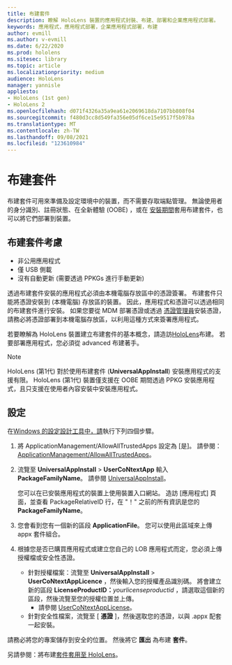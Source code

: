 ```yaml
---
title: 布建套件
description: 瞭解 HoloLens 裝置的應用程式封裝、布建、部署和企業應用程式部署。
keywords: 應用程式，應用程式部署，企業應用程式部署，布建
author: evmill
ms.author: v-evmill
ms.date: 6/22/2020
ms.prod: hololens
ms.sitesec: library
ms.topic: article
ms.localizationpriority: medium
audience: HoloLens
manager: yannisle
appliesto:
- HoloLens (1st gen)
- HoloLens 2
ms.openlocfilehash: d071f4326a35a9ea61e2069618da7107bb808f04
ms.sourcegitcommit: f480d3cc8d549fa356e05df6ce15e9517f5b978a
ms.translationtype: MT
ms.contentlocale: zh-TW
ms.lasthandoff: 09/08/2021
ms.locfileid: "123610984"
---
```

# <a name="provisioning-package"></a>布建套件

布建套件可用來準備及設定環境中的裝置，而不需要存取端點管理。 無論使用者的身分識別、註冊狀態、在全新體驗 (OOBE) ，或在 [安裝期間](/hololens/hololens-provisioning##apply-a-provisioning-package-to-hololens-during-setup)套用布建套件，也可以將它們部署到裝置。

## <a name="provisioning-packages-considerations"></a>布建套件考慮

* 非公用應用程式
* 僅 USB 側載
* 沒有自動更新 (需要透過 PPKGs 進行手動更新) 

透過布建套件安裝的應用程式必須由本機電腦存放區中的憑證簽署。 布建套件只能將憑證安裝到 (本機電腦) 存放區的裝置。 因此，應用程式和憑證可以透過相同的布建套件進行安裝。 如果您要從 MDM 部署憑證或透過 [憑證管理員](certificate-manager.md)安裝憑證，請務必將憑證部署到本機電腦存放區，以利用這種方式來簽署應用程式。

若要瞭解為 HoloLens 裝置建立布建套件的基本概念，請造訪[HoloLens](/hololens/hololens-provisioning)布建。 若要部署應用程式，您必須從 advanced 布建著手。

> [!NOTE]
> HoloLens (第1代) 對於使用布建套件 (**UniversalAppInstall**) 安裝應用程式的支援有限。 HoloLens (第1代) 裝置僅支援在 OOBE 期間透過 PPKG 安裝應用程式，且只支援在使用者內容安裝中安裝應用程式。

## <a name="setup"></a>設定

在[Windows 的設定設計工具中，請](https://www.microsoft.com/store/productId/9NBLGGH4TX22)執行下列四個步驟。

1. 將 ApplicationManagement/AllowAllTrustedApps 設定為 [是]。 請參閱： [ApplicationManagement/AllowAllTrustedApps](/windows/client-management/mdm/policy-csp-applicationmanagement#applicationmanagement-allowalltrustedapps)。

2. 流覽至 **UniversalAppInstall**  >  **UserCoNtextApp** 輸入 **PackageFamilyName**。 請參閱 [UniversalAppInstall](/windows/configuration/wcd/wcd-universalappinstall)。

   您可以在已安裝應用程式的裝置上使用裝置入口網站。 造訪 [應用程式] 頁面，並查看 PackageRelativeID 行，在 "！" 之前的所有資訊是您的 **PackageFamilyName**。

3. 您會看到您有一個新的區段 **ApplicationFile**。 您可以使用此區域來上傳 appx 套件組合。

4. 根據您是否已購買應用程式或建立您自己的 LOB 應用程式而定，您必須上傳授權檔或安全性憑證。

    - 針對授權檔案：流覽至 **UniversalAppInstall**  >  **UserCoNtextAppLicence** ，然後輸入您的授權產品識別碼。 將會建立新的區段 <b>LicenseProductID：</b><i>yourlicenseproductid</i> ，請選取這個新的區段，然後流覽至您的授權位置並上傳。
        - 請參閱 [UserCoNtextAppLicense](/windows/configuration/wcd/wcd-universalappinstall#usercontextapplicense)。
    - 針對安全性檔案，流覽至 [ **憑證** ]，然後選取您的憑證，以與 .appx 配套一起安裝。

請務必將您的專案儲存到安全的位置。 然後將它 **匯出** 為布建 **套件**。  

另請參閱：將布建[套件套用至 HoloLens](/hololens/hololens-provisioning#apply-a-provisioning-package-to-hololens-during-setup)。
